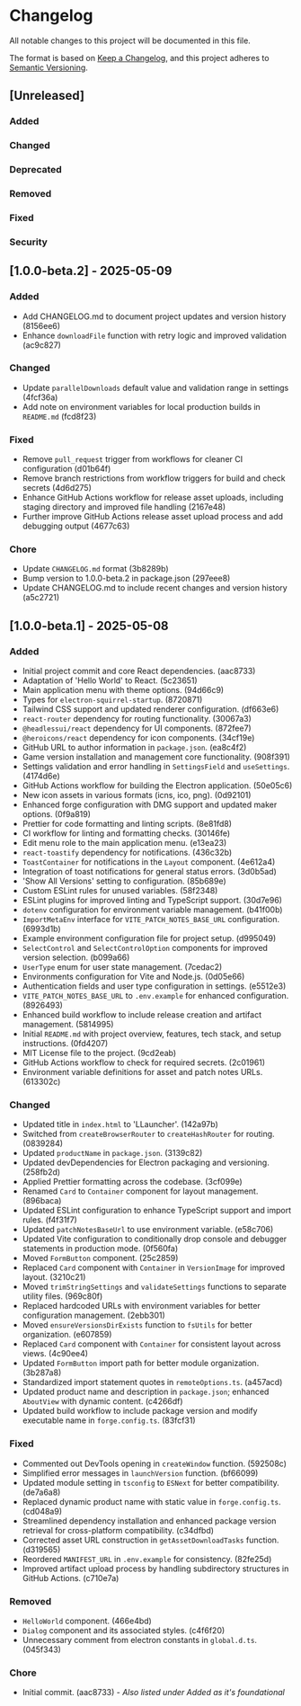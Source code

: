 # Changelog

All notable changes to this project will be documented in this file.

The format is based on [Keep a Changelog](https://keepachangelog.com/en/1.1.0/),
and this project adheres to [Semantic Versioning](https://semver.org/spec/v2.0.0.html).

## [Unreleased]

### Added

### Changed

### Deprecated

### Removed

### Fixed

### Security

## [1.0.0-beta.2] - 2025-05-09

### Added

- Add CHANGELOG.md to document project updates and version history (8156ee6)
- Enhance `downloadFile` function with retry logic and improved validation (ac9c827)

### Changed

- Update `parallelDownloads` default value and validation range in settings (4fcf36a)
- Add note on environment variables for local production builds in `README.md` (fcd8f23)

### Fixed

- Remove `pull_request` trigger from workflows for cleaner CI configuration (d01b64f)
- Remove branch restrictions from workflow triggers for build and check secrets (4d6d275)
- Enhance GitHub Actions workflow for release asset uploads, including staging directory and improved file handling (2167e48)
- Further improve GitHub Actions release asset upload process and add debugging output (4677c63)

### Chore

- Update `CHANGELOG.md` format (3b8289b)
- Bump version to 1.0.0-beta.2 in package.json (297eee8)
- Update CHANGELOG.md to include recent changes and version history (a5c2721)

## [1.0.0-beta.1] - 2025-05-08

### Added

- Initial project commit and core React dependencies. (aac8733)
- Adaptation of 'Hello World' to React. (5c23651)
- Main application menu with theme options. (94d66c9)
- Types for `electron-squirrel-startup`. (8720871)
- Tailwind CSS support and updated renderer configuration. (df663e6)
- `react-router` dependency for routing functionality. (30067a3)
- `@headlessui/react` dependency for UI components. (872fee7)
- `@heroicons/react` dependency for icon components. (34cf19e)
- GitHub URL to author information in `package.json`. (ea8c4f2)
- Game version installation and management core functionality. (908f391)
- Settings validation and error handling in `SettingsField` and `useSettings`. (4174d6e)
- GitHub Actions workflow for building the Electron application. (50e05c6)
- New icon assets in various formats (icns, ico, png). (0d92101)
- Enhanced forge configuration with DMG support and updated maker options. (0f9a819)
- Prettier for code formatting and linting scripts. (8e81fd8)
- CI workflow for linting and formatting checks. (30146fe)
- Edit menu role to the main application menu. (e13ea23)
- `react-toastify` dependency for notifications. (436c32b)
- `ToastContainer` for notifications in the `Layout` component. (4e612a4)
- Integration of toast notifications for general status errors. (3d0b5ad)
- 'Show All Versions' setting to configuration. (85b689e)
- Custom ESLint rules for unused variables. (58f2348)
- ESLint plugins for improved linting and TypeScript support. (30d7e96)
- `dotenv` configuration for environment variable management. (b41f00b)
- `ImportMetaEnv` interface for `VITE_PATCH_NOTES_BASE_URL` configuration. (6993d1b)
- Example environment configuration file for project setup. (d995049)
- `SelectControl` and `SelectControlOption` components for improved version selection. (b099a66)
- `UserType` enum for user state management. (7cedac2)
- Environments configuration for Vite and Node.js. (0d05e66)
- Authentication fields and user type configuration in settings. (e5512e3)
- `VITE_PATCH_NOTES_BASE_URL` to `.env.example` for enhanced configuration. (8926493)
- Enhanced build workflow to include release creation and artifact management. (5814995)
- Initial `README.md` with project overview, features, tech stack, and setup instructions. (0fd4207)
- MIT License file to the project. (9cd2eab)
- GitHub Actions workflow to check for required secrets. (2c01961)
- Environment variable definitions for asset and patch notes URLs. (613302c)

### Changed

- Updated title in `index.html` to 'LLauncher'. (142a97b)
- Switched from `createBrowserRouter` to `createHashRouter` for routing. (0839284)
- Updated `productName` in `package.json`. (3139c82)
- Updated devDependencies for Electron packaging and versioning. (258fb2d)
- Applied Prettier formatting across the codebase. (3cf099e)
- Renamed `Card` to `Container` component for layout management. (896baca)
- Updated ESLint configuration to enhance TypeScript support and import rules. (f4f31f7)
- Updated `patchNotesBaseUrl` to use environment variable. (e58c706)
- Updated Vite configuration to conditionally drop console and debugger statements in production mode. (0f560fa)
- Moved `FormButton` component. (25c2859)
- Replaced `Card` component with `Container` in `VersionImage` for improved layout. (3210c21)
- Moved `trimStringSettings` and `validateSettings` functions to separate utility files. (969c80f)
- Replaced hardcoded URLs with environment variables for better configuration management. (2ebb301)
- Moved `ensureVersionsDirExists` function to `fsUtils` for better organization. (e607859)
- Replaced `Card` component with `Container` for consistent layout across views. (4c90ee4)
- Updated `FormButton` import path for better module organization. (3b287a8)
- Standardized import statement quotes in `remoteOptions.ts`. (a457acd)
- Updated product name and description in `package.json`; enhanced `AboutView` with dynamic content. (c4266df)
- Updated build workflow to include package version and modify executable name in `forge.config.ts`. (83fcf31)

### Fixed

- Commented out DevTools opening in `createWindow` function. (592508c)
- Simplified error messages in `launchVersion` function. (bf66099)
- Updated module setting in `tsconfig` to `ESNext` for better compatibility. (de7a6a8)
- Replaced dynamic product name with static value in `forge.config.ts`. (cd048a9)
- Streamlined dependency installation and enhanced package version retrieval for cross-platform compatibility. (c34dfbd)
- Corrected asset URL construction in `getAssetDownloadTasks` function. (d319565)
- Reordered `MANIFEST_URL` in `.env.example` for consistency. (82fe25d)
- Improved artifact upload process by handling subdirectory structures in GitHub Actions. (c710e7a)

### Removed

- `HelloWorld` component. (466e4bd)
- `Dialog` component and its associated styles. (c4f6f20)
- Unnecessary comment from electron constants in `global.d.ts`. (045f343)

### Chore

- Initial commit. (aac8733) - _Also listed under Added as it's foundational_
